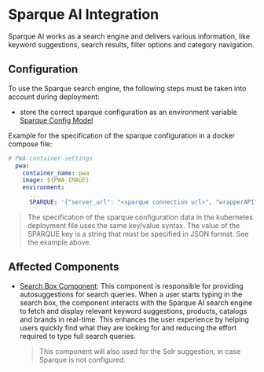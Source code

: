 <!--
kb_guide
kb_pwa
kb_everyone
kb_sync_latest_only
-->

# Sparque AI Integration

Sparque AI works as a search engine and delivers various information, like keyword suggestions, search results, filter options and category navigation.

## Configuration

To use the Sparque search engine, the following steps must be taken into account during deployment:

- store the correct sparque configuration as an environment variable [Sparque Config Model](../../src/app/core/models/sparque/sparque-config.model.ts)

Example for the specification of the sparque configuration in a docker compose file:

```yaml
# PWA container settings
  pwa:
    container_name: pwa
    image: ${PWA_IMAGE}
    environment:
      ...
      SPARQUE: '{"server_url": "<sparque connection url>", "wrapperAPI": "v2", "workspaceName": <name of the workspace>, "apiName": <used sparque api>, "channelId": <in sparque workspace configured channel>}'
```

> The specification of the sparque configuration data in the kubernetes deployment file uses the same key/value syntax.
> The value of the SPARQUE key is a string that must be specified in JSON format. See the example above.

## Affected Components

- [Search Box Component](../../src/app/core/standalone/component/suggest/search-box/search-box.component.ts): This component is responsible for providing autosuggestions for search queries. When a user starts typing in the search box, the component interacts with the Sparque AI search engine to fetch and display relevant keyword suggestions, products, catalogs and brands in real-time. This enhances the user experience by helping users quickly find what they are looking for and reducing the effort required to type full search queries.
  > This component will also used for the Solr suggestion, in case Sparque is not configured.
